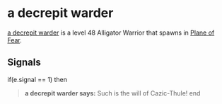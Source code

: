 # a decrepit warder



[a decrepit warder](/npc/72103) is a level 48 Alligator Warrior that spawns in [Plane of Fear](/zone/72).



## Signals

if(e.signal == 1) then


>**a decrepit warder says:** Such is the will of Cazic-Thule!
end
